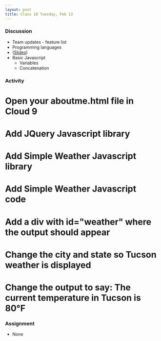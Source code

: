 ```yaml
---
layout: post
title: Class 10 Tuesday, Feb 13
---
```


### Discussion

* Team updates - feature list
* Programming languages
* ([Slides](/presentations/class10))
* Basic Javascript
  * Variables
  * Concatenation

### Activity

# Open your aboutme.html file in Cloud 9
# Add JQuery Javascript library
# Add Simple Weather Javascript library
# Add Simple Weather Javascript code
# Add a div with id="weather" where the output should appear
# Change the city and state so Tucson weather is displayed
# Change the output to say: **The current temperature in Tucson is 80&deg;F**

### Assignment

* None
